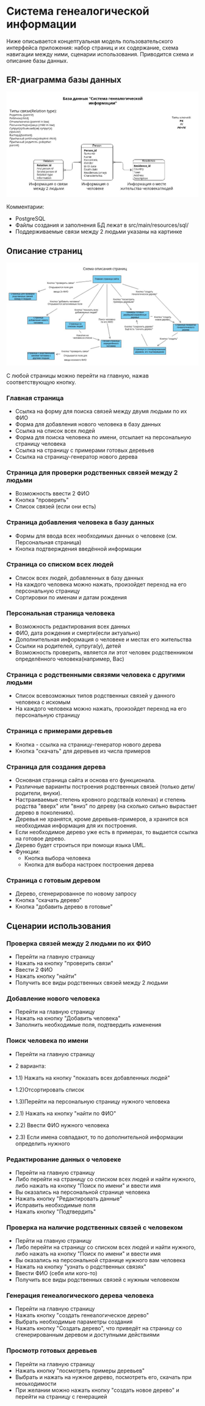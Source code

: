 # Система генеалогической информации
Ниже описывается концептуальная модель пользовательского интерфейса приложения: набор страниц и их содержание, схема навигации между ними, сценарии использования. Приводится схема и описание базы данных.

## ER-диаграмма базы данных
![ER-диаграмма базы данных](./database_scheme "ER-диаграмма базы данных")

Комментарии:
* PostgreSQL
* Файлы создания и заполнения БД лежат в src/main/resources/sql/
* Поддерживаемые связи между 2 людьми указаны на картинке 

## Описание страниц
![Схема навигации](./pages_scheme "Схема навигации")

С любой страницы можно перейти на главную, нажав соответствующую кнопку.

### Главная страница
* Ссылка на форму для поиска связей между двумя людьми по их ФИО
* Форма для добавления нового человека в базу данных
* Ссылка на список всех людей
* Форма для поиска человека по имени, отсылает на персональную страницу человека
* Ссылка на страницу с примерами готовых деревьев
* Ссылка на страницу-генератор нового дерева

### Страница для проверки родственных связей между 2 людьми
* Возможность ввести 2 ФИО
* Кнопка "проверить"
* Список связей  (если они есть)

### Страница добавления человека в базу данных
* Формы для ввода всех необходимых данных о человеке (см. Персональная страница)
* Кнопка подтверждения введённой информации

### Страница со списком всех людей
* Список всех людей, добавленных в базу данных
* На каждого человека можно нажать, произойдет переход на его персональную страницу
* Сортировки по именам и датам рождения

### Персональная страница человека
* Возможность редактирования всех данных
* ФИО, дата рождения и смерти(если актуально)
* Дополнительная информация о человеке и местах его жительства
* Ссылки на родителей, супруга(у), детей
* Возможность проверить, является ли этот человек родственником определённого человека(например, Вас)

### Страница с родственными связями человека с другими людьми
* Список всевозможных типов родственных связей у данного человека с искомым
* На каждого человека можно нажать, произойдет переход на его персональную страницу

### Страница с примерами деревьев
* Кнопка - ссылка на страницу-генератор нового дерева
* Кнопка "скачать" для деревьев из числа примеров

### Страница для создания дерева
* Основная страница сайта и основа его функционала. 
* Различные варианты построения родственных связей (только дети/родители, внуки).
* Настраиваемые степень кровного родства(в коленах) и степень родства "вверх" или "вниз" по дереву (на сколько сильно вырастает дерево в поколениях).
* Деревья не хранятся, кроме деревьев-примеров, а хранится вся необходимая информация для их построения.
* Если необходимое дерево уже есть в примерах, то выдается ссылка на готовое дерево.
* Дерево будет строиться при помощи языка UML.
* Функции:
	* Кнопка выбора человека
	* Кнопка для выбора настроек построения дерева

### Страница с готовым деревом
* Дерево, сгенерированное по новому запросу
* Кнопка "скачать дерево"
* Кнопка "добавить дерево в готовые"


## Сценарии использования 

### Проверка связей между 2 людьми по их ФИО
* Перейти на главную страницу
* Нажать на кнопку "проверить связи"
* Ввести 2 ФИО
* Нажать кнопку "найти"
* Получить все виды родственных связей между 2 людьми

### Добавление нового человека
* Перейти на главную страницу
* Нажать на кнопку "Добавить человека"
* Заполнить необходимые поля, подтвердить изменения

### Поиск человека по имени
* Перейти на главную страницу
* 2 варианта:
* 1.1) Нажать на кнопку "показать всех добавленных людей"
* 1.2)Отсортировать список
* 1.3)Перейти на персональную страницу нужного человека

* 2.1) Нажать на кнопку "найти по ФИО"
* 2.2) Ввести ФИО нужного человека
* 2.3) Если имена совпадают, то по дополнительной информации определить нужного

### Редактирование данных о человеке  
* Перейти на главную страницу
* Либо перейти на страницу со списком всех людей и найти нужного, либо нажать на кнопку "Поиск по имени" и ввести имя
* Вы оказались на персональной странице человека
* Нажать кнопку "Редактировать данные"
* Исправить необходимые поля
* Нажать кнопку "Подтвердить" 

### Проверка на наличие родственных связей с человеком
* Перйти на главную страницу
* Либо перейти на страницу со списком всех людей и найти нужного, либо нажать на кнопку "Поиск по имени" и ввести имя
* Вы оказались на персональной странице нужного вам человека
* Нажать на кнопку "узнать о родственных связях"
* Ввести ФИО (себя или кого-то)
* Получить все виды родственных связей с нужным человеком

### Генерация генеалогического дерева человека
* Перейти на главную страницу
* Нажать кнопку "создать генеалогическое дерево"
* Выбрать необходимые параметры создания
* Нажать кнопку "Создать дерево", что приведёт на страницу со сгенерированным деревом и доступными действиями
	
### Просмотр готовых деревьев
* Перейти на главную страницу
* Нажать кнопку "посмотреть примеры деревьев"
* Выбрать и нажать на нужное дерево, посмотреть его, скачать при неоьходимости
* При желании можно нажать кнопку "создать новое дерево" и перейти на страницу с генерацией

